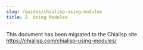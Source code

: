 ```yaml
---
slug: /guides/chialisp-using-modules
title: 2. Using Modules
---
```


This document has been migrated to the Chialisp site https://chialisp.com/chialisp-using-modules/